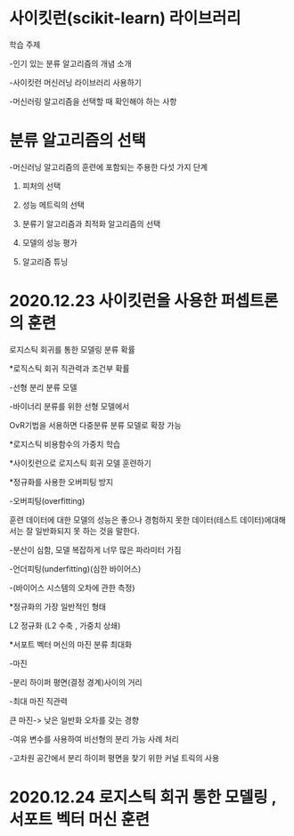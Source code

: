 # 사이킷런(scikit-learn) 라이브러리
학습 주제

-인기 있는 분류 알고리즘의 개념 소개

-사이킷런 머신러닝 라이브러리 사용하기

-머신러링 알고리즘을 선택할 때 확인해야 하는 사항

# 분류 알고리즘의 선택
-머신러닝 알고리즘의 훈련에 포함되는 주용한 다섯 가지 단계

1. 피처의 선택

2. 성능 메트릭의 선택

3. 분류기 알고리즘과 최적화 알고리즘의 선택

4. 모델의 성능 평가

5. 알고리즘 튜닝

# 2020.12.23 사이킷런을 사용한 퍼셉트론의 훈련

로지스틱 회귀를 통한 모델링 분류 확률

*로직스틱 회귀 직관력과 조건부 확률

-선형 분리 분류 모델

-바이너리 분류를 위한 선형 모델에서 

OvR기법을 서용하면 다중분류 분류 모델로 확장 가능

*로지스틱 비용함수의 가중치 학습

*사이킷런으로 로지스틱 회귀 모델 훈련하기

*정규화를 사용한 오버피팅 방지

-오버피팅(overfitting)

훈련 데이터에 대한 모델의 성능은 좋으나 경험하지 못한 데이터(테스트 데이터)에대해서는 잘 일반화되지 못 하는 것을 말한다.

-분산이 심함, 모델 복잡하게 너무 많은 파라미터 가짐

-언더피팅(underfitting)(심한 바이어스)

-(바이어스 시스템의 오차에 관한 측정)

*정규화의 가장 일반적인 형태

L2 정규화 (L2 수축 , 가중치 상쇄)

*서포트 벡터 머신의 마진 분류 최대화

-마진

-분리 하이퍼 평면(결정 경계)사이의 거리 

-최대 마진 직관력

큰 마진-> 낮은 일반화 오차를 갖는 경향

-여유 변수를 사용하여 비선형의 분리 가능 사례 처리

-고차원 공간에서 분리 하이퍼 평면을 찾기 위한 커널 트릭의 사용

# 2020.12.24 로지스틱 회귀 통한 모델링 , 서포트 벡터 머신 훈련
